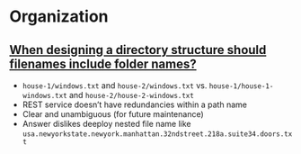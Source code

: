 # Organization

## [When designing a directory structure should filenames include folder names?](https://softwareengineering.stackexchange.com/questions/312533/when-designing-a-directory-structure-should-filenames-include-folder-names)
* `house-1/windows.txt` and `house-2/windows.txt` vs. `house-1/house-1-windows.txt` and `house-2/house-2-windows.txt`
* REST service doesn’t have redundancies within a path name
* Clear and unambiguous (for future maintenance)
* Answer dislikes deeploy nested file name like `usa.newyorkstate.newyork.manhattan.32ndstreet.218a.suite34.doors.txt`
